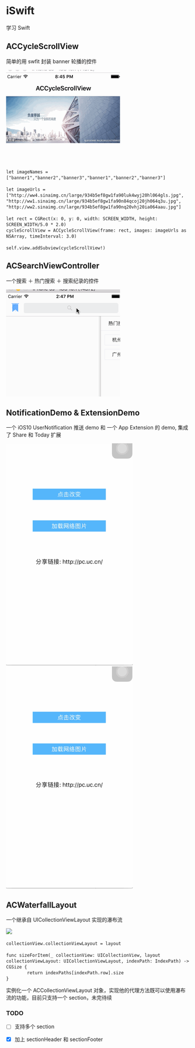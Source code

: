 # iSwift
学习 Swift

## ACCycleScrollView
简单的用 swfit 封装 banner 轮播的控件

![](Resources/ACCycleScrollView.gif)

```
let imageNames = ["banner1","banner2","banner3","banner1","banner2","banner3"]
        
let imageUrls = ["http://ww4.sinaimg.cn/large/934b5ef8gw1fa90luk4wyj20hl064gls.jpg",
"http://ww1.sinaimg.cn/large/934b5ef8gw1fa90n84qcoj20jh064q3u.jpg",
"http://ww2.sinaimg.cn/large/934b5ef8gw1fa90nq20vhj20ia064aau.jpg"]
        
let rect = CGRect(x: 0, y: 0, width: SCREEN_WIDTH, height: SCREEN_WIDTH/5.0 * 2.0)
cycleScrollView = ACCycleScrollView(frame: rect, images: imageUrls as NSArray, timeInterval: 3.0)
        
self.view.addSubview(cycleScrollView!)
```    

## ACSearchViewController
一个搜索 ＋ 热门搜索 ＋ 搜索纪录的控件

![](Resources/ACSearchViewController.gif)  

## NotificationDemo & ExtensionDemo  

一个 iOS10 UserNotification 推送 demo 和 一个 App Extension 的 demo, 集成了 Share 和 Today 扩展

![](Resources/extension-1.gif) 
![](Resources/extension-2.gif) 


## ACWaterfallLayout

一个继承自 UICollectionViewLayout 实现的瀑布流

![](Resources/ACWaterfallLayout.gif)

```
collectionView.collectionViewLayout = layout

func sizeForItem(_ collectionView: UICollectionView, layout collectionViewLayout: UICollectionViewLayout, indexPath: IndexPath) -> CGSize {
        return indexPaths[indexPath.row].size
}

```

实例化一个 ACCollectionViewLayout 对象，实现他的代理方法既可以使用瀑布流的功能，目前只支持一个 section，未完待续

### TODO
- [ ] 支持多个 section
- [x] 加上 sectionHeader 和 sectionFooter
   

